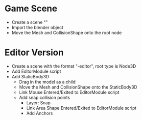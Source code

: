 # Game Scene
- Create a scene "<module name>"
- Import the blender object
- Move the Mesh and CollisionShape onto the root node

# Editor Version
- Create a scene with the format "<module name>-editor", root type is Node3D
- Add EditorModule script
- Add StaticBody3D
	- Drag in the model as a child
	- Move the Mesh and CollisionShape onto the StaticBody3D
	- Link Mouse Entered/Exited to EditorModule script
	- Add snap collision points
		- Layer: Snap
		- Link Area Shape Entered/Exited to EditorModule script
		- Add Anchors
	
